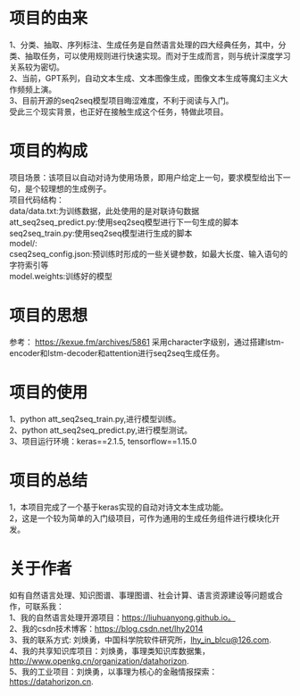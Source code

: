 # 项目的由来
1、分类、抽取、序列标注、生成任务是自然语言处理的四大经典任务，其中，分类、抽取任务，可以使用规则进行快速实现。而对于生成而言，则与统计深度学习关系较为密切。  
2、当前，GPT系列，自动文本生成、文本图像生成，图像文本生成等魔幻主义大作频频上演。  
3、目前开源的seq2seq模型项目晦涩难度，不利于阅读与入门。  
受此三个现实背景，也正好在接触生成这个任务，特做此项目。  

# 项目的构成
项目场景：该项目以自动对诗为使用场景，即用户给定上一句，要求模型给出下一句，是个较理想的生成例子。  
项目代码结构：  
    data/data.txt:为训练数据，此处使用的是对联诗句数据  
    att_seq2seq_predict.py:使用seq2seq模型进行下一句生成的脚本  
    seq2seq_train.py:使用seq2seq模型进行生成的脚本  
    model/:  
        cseq2seq_config.json:预训练时形成的一些关键参数，如最大长度、输入语句的字符索引等  
        model.weights:训练好的模型  
 
# 项目的思想
参考： https://kexue.fm/archives/5861
采用character字级别，通过搭建lstm-encoder和lstm-decoder和attention进行seq2seq生成任务。  

# 项目的使用
1、python att_seq2seq_train.py,进行模型训练。  
2、python att_seq2seq_predict.py,进行模型测试。  
3、项目运行环境：keras==2.1.5, tensorflow==1.15.0

# 项目的总结

1，本项目完成了一个基于keras实现的自动对诗文本生成功能。  
2，这是一个较为简单的入门级项目，可作为通用的生成任务组件进行模块化开发。


# 关于作者  

如有自然语言处理、知识图谱、事理图谱、社会计算、语言资源建设等问题或合作，可联系我：  
1、我的自然语言处理开源项目：https://liuhuanyong.github.io。   
2、我的csdn技术博客：https://blog.csdn.net/lhy2014   
3、我的联系方式: 刘焕勇，中国科学院软件研究所，lhy_in_blcu@126.com.    
4、我的共享知识库项目：刘焕勇，事理类知识库数据集，http://www.openkg.cn/organization/datahorizon.    
5、我的工业项目：刘焕勇，以事理为核心的金融情报探索：https://datahorizon.cn.    


